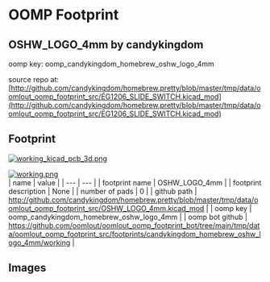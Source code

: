 # OOMP Footprint  
## OSHW_LOGO_4mm  by candykingdom  
  
oomp key: oomp_candykingdom_homebrew_oshw_logo_4mm  
  
source repo at: [http://github.com/candykingdom/homebrew.pretty/blob/master/tmp/data/oomlout_oomp_footprint_src/‎EG1206‎_SLIDE_SWITCH.kicad_mod](http://github.com/candykingdom/homebrew.pretty/blob/master/tmp/data/oomlout_oomp_footprint_src/‎EG1206‎_SLIDE_SWITCH.kicad_mod)  
## Footprint  
  
[![working_kicad_pcb_3d.png](working_kicad_pcb_3d_600.png)](working_kicad_pcb_3d.png)  
  
[![working.png](working_600.png)](working.png)  
| name | value | 
| --- | --- | 
| footprint name | OSHW_LOGO_4mm | 
| footprint description | None | 
| number of pads | 0 | 
| github path | http://github.com/candykingdom/homebrew.pretty/blob/master/tmp/data/oomlout_oomp_footprint_src/OSHW_LOGO_4mm.kicad_mod | 
| oomp key | oomp_candykingdom_homebrew_oshw_logo_4mm | 
| oomp bot github | https://github.com/oomlout/oomlout_oomp_footprint_bot/tree/main/tmp/data/oomlout_oomp_footprint_src/footprints/candykingdom_homebrew_oshw_logo_4mm/working | 
## Images  
